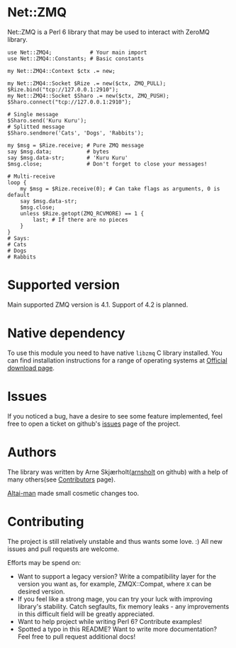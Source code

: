 # Net::ZMQ

Net::ZMQ is a Perl 6 library that may be used to interact with ZeroMQ
library.

```
use Net::ZMQ4;            # Your main import
use Net::ZMQ4::Constants; # Basic constants

my Net::ZMQ4::Context $ctx .= new;

my Net::ZMQ4::Socket $Rize .= new($ctx, ZMQ_PULL);
$Rize.bind("tcp://127.0.0.1:2910");
my Net::ZMQ4::Socket $Sharo .= new($ctx, ZMQ_PUSH);
$Sharo.connect("tcp://127.0.0.1:2910");

# Single message
$Sharo.send('Kuru Kuru');
# Splitted message
$Sharo.sendmore('Cats', 'Dogs', 'Rabbits');

my $msg = $Rize.receive; # Pure ZMQ message
say $msg.data;           # bytes
say $msg.data-str;       # 'Kuru Kuru'
$msg.close;              # Don't forget to close your messages!

# Multi-receive
loop {
    my $msg = $Rize.receive(0); # Can take flags as arguments, 0 is default
    say $msg.data-str;
    $msg.close;
    unless $Rize.getopt(ZMQ_RCVMORE) == 1 {
        last; # If there are no pieces
    }
}
# Says:
# Cats
# Dogs
# Rabbits
```

# Supported version

Main supported ZMQ version is 4.1. Support of 4.2 is planned.

# Native dependency

To use this module you need to have native `libzmq` C library
installed.  You can find installation instructions for a range of
operating systems at [Official download page](http://zeromq.org/area:download).

# Issues

If you noticed a bug, have a desire to see some feature implemented,
feel free to open a ticket on github's
[issues](https://github.com/arnsholt/Net-ZMQ/issues) page of the
project.

# Authors

The library was written by Arne
Skjærholt([arnsholt](https://github.com/arnsholt) on github) with a
help of many others(see
[Contributors](https://github.com/arnsholt/Net-ZMQ/graphs/contributors)
page).

[Altai-man](https://github.com/Altai-man) made small cosmetic changes
too.

# Contributing

The project is still relatively unstable and thus wants some love. :)
All new issues and pull requests are welcome.

Efforts may be spend on:

* Want to support a legacy version? Write a compatibility layer for
  the version you want as, for example, ZMQX::Compat, where `X` can be
  desired version.
* If you feel like a strong mage, you can try your luck with improving
  library's stability. Catch segfaults, fix memory leaks - any
  improvements in this difficult field will be greatly appreciated.
* Want to help project while writing Perl 6? Contribute examples!
* Spotted a typo in this README? Want to write more documentation?
  Feel free to pull request additional docs!
